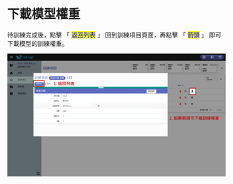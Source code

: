 # 下載模型權重

待訓練完成後，點擊 「 <mark style="color:blue;">返回列表</mark> 」 回到訓練項目頁面，再點擊 「 <mark style="color:blue;">箭頭</mark> 」 即可下載模型的訓練權重。

![alt text](image.png)
